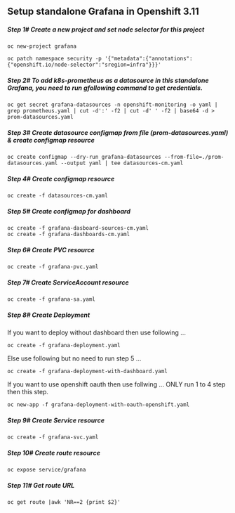 ## Setup standalone Grafana in Openshift 3.11




##### Step 1# Create a new project and set node selector for this project

```
oc new-project grafana

oc patch namespace security -p '{"metadata":{"annotations":{"openshift.io/node-selector":"sregion=infra"}}}'
```

##### Step 2# To add k8s-prometheus as a datasource in this standalone Grafana, you need to run gfollowing command to get credentials.

```
oc get secret grafana-datasources -n openshift-monitoring -o yaml | grep prometheus.yaml | cut -d':' -f2 | cut -d' ' -f2 | base64 -d > prom-datasources.yaml
```

##### Step 3# Create datasource configmap from file (prom-datasources.yaml) & create configmap resource

```oc create configmap --dry-run grafana-datasources --from-file=./prom-datasources.yaml --output yaml | tee datasources-cm.yaml```

##### Step 4# Create configmap resource

```oc create -f datasources-cm.yaml```

##### Step 5# Create configmap for dashboard

```
oc create -f grafana-dasboard-sources-cm.yaml
oc create -f grafana-dashboards-cm.yaml
```

##### Step 6# Create PVC resource

```oc create -f grafana-pvc.yaml```

##### Step 7# Create ServiceAccount resource

```oc create -f grafana-sa.yaml```

##### Step 8# Create Deployment

If you want to deploy without dashboard then use following ...

```oc create -f grafana-deployment.yaml```

Else use following but no need to run step 5 ...

```oc create -f grafana-deployment-with-dashboard.yaml```

If you want to use openshift oauth then use follwing ... ONLY run 1 to 4 step then this step.

```oc new-app -f grafana-deployment-with-oauth-openshift.yaml```

##### Step 9# Create Service resource

```oc create -f grafana-svc.yaml```

##### Step 10# Create route resource

```oc expose service/grafana```

##### Step 11# Get route URL

```oc get route |awk 'NR==2 {print $2}'```
